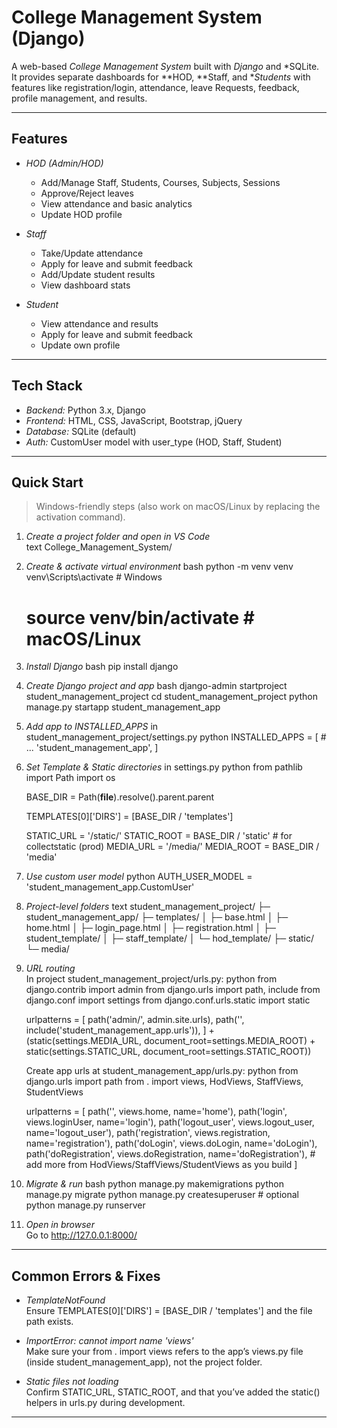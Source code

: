 # College Management System (Django)

A web-based *College Management System* built with *Django* and *SQLite. It provides separate dashboards for **HOD, **Staff, and **Students* with features like registration/login, attendance, leave Requests, feedback, profile management, and results.


---

## Features

- *HOD (Admin/HOD)*
  - Add/Manage Staff, Students, Courses, Subjects, Sessions
  - Approve/Reject leaves
  - View attendance and basic analytics
  - Update HOD profile

- *Staff*
  - Take/Update attendance
  - Apply for leave and submit feedback
  - Add/Update student results
  - View dashboard stats

- *Student*
  - View attendance and results
  - Apply for leave and submit feedback
  - Update own profile

---

## Tech Stack

- *Backend:* Python 3.x, Django
- *Frontend:* HTML, CSS, JavaScript, Bootstrap, jQuery
- *Database:* SQLite (default)
- *Auth:* CustomUser model with user_type (HOD, Staff, Student)

---

## Quick Start

> Windows-friendly steps (also work on macOS/Linux by replacing the activation command).

1) *Create a project folder and open in VS Code*  
   text
   College_Management_System/
   

2) *Create & activate virtual environment*
   bash
   python -m venv venv
   venv\Scripts\activate    # Windows
   # source venv/bin/activate  # macOS/Linux
   

3) *Install Django*
   bash
   pip install django
   

4) *Create Django project and app*
   bash
   django-admin startproject student_management_project
   cd student_management_project
   python manage.py startapp student_management_app
   

5) *Add app to INSTALLED_APPS* in student_management_project/settings.py
   python
   INSTALLED_APPS = [
       # ...
       'student_management_app',
   ]
   

6) *Set Template & Static directories* in settings.py
   python
   from pathlib import Path
   import os

   BASE_DIR = Path(__file__).resolve().parent.parent

   TEMPLATES[0]['DIRS'] = [BASE_DIR / 'templates']

   STATIC_URL = '/static/'
   STATIC_ROOT = BASE_DIR / 'static'     # for collectstatic (prod)
   MEDIA_URL = '/media/'
   MEDIA_ROOT = BASE_DIR / 'media'
   

7) *Use custom user model*
   python
   AUTH_USER_MODEL = 'student_management_app.CustomUser'
   

8) *Project-level folders*
   text
   student_management_project/
   ├─ student_management_app/
   ├─ templates/
   │  ├─ base.html
   │  ├─ home.html
   │  ├─ login_page.html
   │  ├─ registration.html
   │  ├─ student_template/
   │  ├─ staff_template/
   │  └─ hod_template/
   ├─ static/
   └─ media/
   

9) *URL routing*  
   In project student_management_project/urls.py:
   python
   from django.contrib import admin
   from django.urls import path, include
   from django.conf import settings
   from django.conf.urls.static import static

   urlpatterns = [
       path('admin/', admin.site.urls),
       path('', include('student_management_app.urls')),
   ] + (static(settings.MEDIA_URL, document_root=settings.MEDIA_ROOT)
        + static(settings.STATIC_URL, document_root=settings.STATIC_ROOT))
   

   Create app urls at student_management_app/urls.py:
   python
   from django.urls import path
   from . import views, HodViews, StaffViews, StudentViews

   urlpatterns = [
       path('', views.home, name='home'),
       path('login', views.loginUser, name='login'),
       path('logout_user', views.logout_user, name='logout_user'),
       path('registration', views.registration, name='registration'),
       path('doLogin', views.doLogin, name='doLogin'),
       path('doRegistration', views.doRegistration, name='doRegistration'),
       # add more from HodViews/StaffViews/StudentViews as you build
   ]
   

10) *Migrate & run*
   bash
   python manage.py makemigrations
   python manage.py migrate
   python manage.py createsuperuser   # optional
   python manage.py runserver
   

11) *Open in browser*  
    Go to http://127.0.0.1:8000/

---



## Common Errors & Fixes

- *TemplateNotFound*  
  Ensure TEMPLATES[0]['DIRS'] = [BASE_DIR / 'templates'] and the file path exists.

- *ImportError: cannot import name 'views'*  
  Make sure your from . import views refers to the app’s views.py file (inside student_management_app), not the project folder.

- *Static files not loading*  
  Confirm STATIC_URL, STATIC_ROOT, and that you’ve added the static() helpers in urls.py during development.

---
